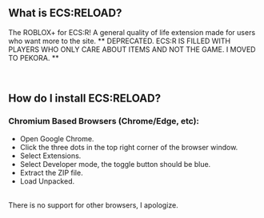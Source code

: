 ## What is ECS:RELOAD?
The ROBLOX+ for ECS:R! A general quality of life extension made for users who want more to the site.
** DEPRECATED. ECS:R IS FILLED WITH PLAYERS WHO ONLY CARE ABOUT ITEMS AND NOT THE GAME. I MOVED TO PEKORA. **

<br>


## How do I install ECS:RELOAD?

### Chromium Based Browsers (Chrome/Edge, etc):
* Open Google Chrome.
* Click the three dots in the top right corner of the browser window.
* Select Extensions.
* Select Developer mode, the toggle button should be blue.
* Extract the ZIP file.
* Load Unpacked.
<br>
There is no support for other browsers, I apologize.
